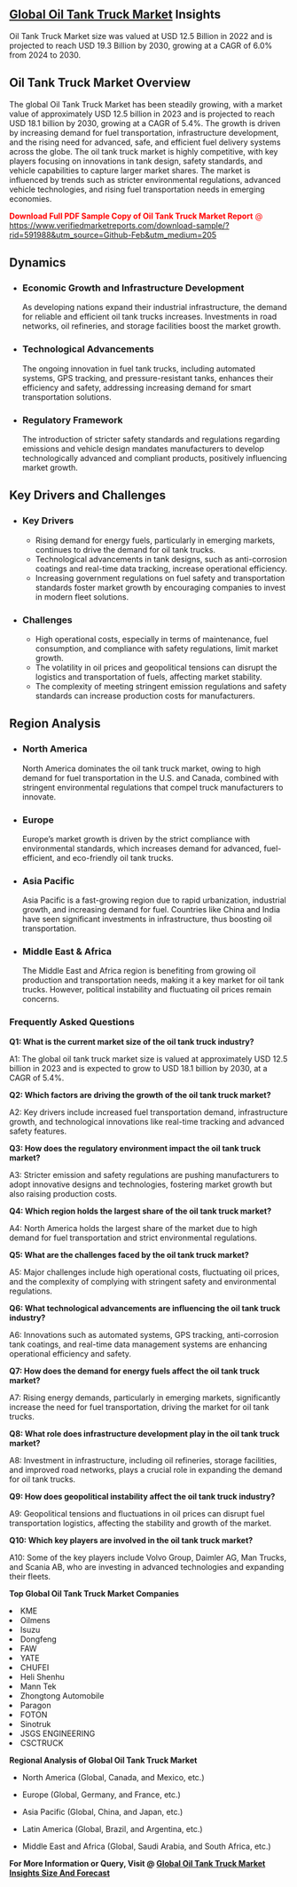 <h2><a href="https://www.verifiedmarketreports.com/download-sample/?rid=591988&amp;utm_source=Github&amp;utm_medium=205" target="_blank">Global Oil Tank Truck Market</a> Insights</h2><p>Oil Tank Truck Market size was valued at USD 12.5 Billion in 2022 and is projected to reach USD 19.3 Billion by 2030, growing at a CAGR of 6.0% from 2024 to 2030.</p><p> <h2>Oil Tank Truck Market Overview</h2> <p>The global Oil Tank Truck Market has been steadily growing, with a market value of approximately USD 12.5 billion in 2023 and is projected to reach USD 18.1 billion by 2030, growing at a CAGR of 5.4%. The growth is driven by increasing demand for fuel transportation, infrastructure development, and the rising need for advanced, safe, and efficient fuel delivery systems across the globe. The oil tank truck market is highly competitive, with key players focusing on innovations in tank design, safety standards, and vehicle capabilities to capture larger market shares. The market is influenced by trends such as stricter environmental regulations, advanced vehicle technologies, and rising fuel transportation needs in emerging economies.</p> <p><p><span class=""><span style="color: #ff0000;"><strong>Download Full PDF Sample Copy of Oil Tank Truck Market Report</strong> @ </span><a href="https://www.verifiedmarketreports.com/download-sample/?rid=591988&amp;utm_source=Github-Feb&amp;utm_medium=205" target="_blank">https://www.verifiedmarketreports.com/download-sample/?rid=591988&amp;utm_source=Github-Feb&amp;utm_medium=205</a></span></p></p> <h2>Dynamics</h2> <ul> <li><h3>Economic Growth and Infrastructure Development</h3> As developing nations expand their industrial infrastructure, the demand for reliable and efficient oil tank trucks increases. Investments in road networks, oil refineries, and storage facilities boost the market growth. </li> <li><h3>Technological Advancements</h3> The ongoing innovation in fuel tank trucks, including automated systems, GPS tracking, and pressure-resistant tanks, enhances their efficiency and safety, addressing increasing demand for smart transportation solutions. </li> <li><h3>Regulatory Framework</h3> The introduction of stricter safety standards and regulations regarding emissions and vehicle design mandates manufacturers to develop technologically advanced and compliant products, positively influencing market growth. </li> </ul> <h2>Key Drivers and Challenges</h2> <ul> <li><h3>Key Drivers</h3> <ul> <li>Rising demand for energy fuels, particularly in emerging markets, continues to drive the demand for oil tank trucks.</li> <li>Technological advancements in tank designs, such as anti-corrosion coatings and real-time data tracking, increase operational efficiency.</li> <li>Increasing government regulations on fuel safety and transportation standards foster market growth by encouraging companies to invest in modern fleet solutions.</li> </ul> </li> <li><h3>Challenges</h3> <ul> <li>High operational costs, especially in terms of maintenance, fuel consumption, and compliance with safety regulations, limit market growth.</li> <li>The volatility in oil prices and geopolitical tensions can disrupt the logistics and transportation of fuels, affecting market stability.</li> <li>The complexity of meeting stringent emission regulations and safety standards can increase production costs for manufacturers.</li> </ul> </li> </ul> <h2>Region Analysis</h2> <ul> <li><h3>North America</h3> North America dominates the oil tank truck market, owing to high demand for fuel transportation in the U.S. and Canada, combined with stringent environmental regulations that compel truck manufacturers to innovate. </li> <li><h3>Europe</h3> Europe’s market growth is driven by the strict compliance with environmental standards, which increases demand for advanced, fuel-efficient, and eco-friendly oil tank trucks. </li> <li><h3>Asia Pacific</h3> Asia Pacific is a fast-growing region due to rapid urbanization, industrial growth, and increasing demand for fuel. Countries like China and India have seen significant investments in infrastructure, thus boosting oil transportation. </li> <li><h3>Middle East & Africa</h3> The Middle East and Africa region is benefiting from growing oil production and transportation needs, making it a key market for oil tank trucks. However, political instability and fluctuating oil prices remain concerns. </li> </ul> <h3>Frequently Asked Questions</h3> <p><strong>Q1: What is the current market size of the oil tank truck industry?</strong></p> <p>A1: The global oil tank truck market size is valued at approximately USD 12.5 billion in 2023 and is expected to grow to USD 18.1 billion by 2030, at a CAGR of 5.4%.</p> <p><strong>Q2: Which factors are driving the growth of the oil tank truck market?</strong></p> <p>A2: Key drivers include increased fuel transportation demand, infrastructure growth, and technological innovations like real-time tracking and advanced safety features.</p> <p><strong>Q3: How does the regulatory environment impact the oil tank truck market?</strong></p> <p>A3: Stricter emission and safety regulations are pushing manufacturers to adopt innovative designs and technologies, fostering market growth but also raising production costs.</p> <p><strong>Q4: Which region holds the largest share of the oil tank truck market?</strong></p> <p>A4: North America holds the largest share of the market due to high demand for fuel transportation and strict environmental regulations.</p> <p><strong>Q5: What are the challenges faced by the oil tank truck market?</strong></p> <p>A5: Major challenges include high operational costs, fluctuating oil prices, and the complexity of complying with stringent safety and environmental regulations.</p> <p><strong>Q6: What technological advancements are influencing the oil tank truck industry?</strong></p> <p>A6: Innovations such as automated systems, GPS tracking, anti-corrosion tank coatings, and real-time data management systems are enhancing operational efficiency and safety.</p> <p><strong>Q7: How does the demand for energy fuels affect the oil tank truck market?</strong></p> <p>A7: Rising energy demands, particularly in emerging markets, significantly increase the need for fuel transportation, driving the market for oil tank trucks.</p> <p><strong>Q8: What role does infrastructure development play in the oil tank truck market?</strong></p> <p>A8: Investment in infrastructure, including oil refineries, storage facilities, and improved road networks, plays a crucial role in expanding the demand for oil tank trucks.</p> <p><strong>Q9: How does geopolitical instability affect the oil tank truck industry?</strong></p> <p>A9: Geopolitical tensions and fluctuations in oil prices can disrupt fuel transportation logistics, affecting the stability and growth of the market.</p> <p><strong>Q10: Which key players are involved in the oil tank truck market?</strong></p> <p>A10: Some of the key players include Volvo Group, Daimler AG, Man Trucks, and Scania AB, who are investing in advanced technologies and expanding their fleets.</p> </p><p><strong>Top Global Oil Tank Truck Market Companies</strong></p><div data-test-id=""><p><li>KME</li><li> Oilmens</li><li> Isuzu</li><li> Dongfeng</li><li> FAW</li><li> YATE</li><li> CHUFEI</li><li> Heli Shenhu</li><li> Mann Tek</li><li> Zhongtong Automobile</li><li> Paragon</li><li> FOTON</li><li> Sinotruk</li><li> JSGS ENGINEERING</li><li> CSCTRUCK</li></p><div><strong>Regional Analysis of&nbsp;Global Oil Tank Truck Market</strong></div><ul><li dir="ltr"><p dir="ltr">North America&nbsp;(Global, Canada, and Mexico, etc.)</p></li><li dir="ltr"><p dir="ltr">Europe (Global, Germany, and France, etc.)</p></li><li dir="ltr"><p dir="ltr">Asia Pacific&nbsp;(Global, China, and Japan, etc.)</p></li><li dir="ltr"><p dir="ltr">Latin America&nbsp;(Global, Brazil, and Argentina, etc.)</p></li><li dir="ltr">Middle East and Africa&nbsp;(Global, Saudi Arabia, and South Africa, etc.)</li></ul><p><strong>For More Information or Query, Visit @&nbsp;</strong><strong><a href="https://www.verifiedmarketreports.com/product/oil-tank-truck-market/?utm_source=Github&amp;utm_medium=205" target="_blank">Global Oil Tank Truck Market Insights Size And Forecast</a></strong></p></div>
